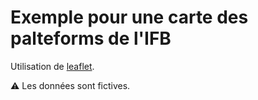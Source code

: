 # Exemple pour une carte des palteforms de l'IFB

Utilisation de [leaflet](https://leafletjs.com/).

:warning: Les données sont fictives.
